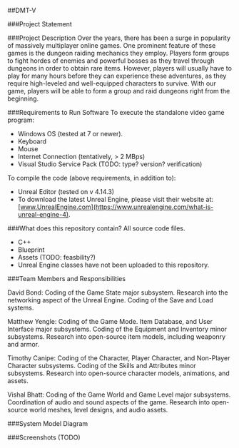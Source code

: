 ##DMT-V

###Project Statement


###Project Description
Over the years, there has been a surge in popularity of massively multiplayer online games. One prominent feature of these games is the dungeon raiding mechanics they employ. Players form groups to fight hordes of enemies and powerful bosses as they travel through dungeons in order to obtain rare items. However, players will usually have to play for many hours before they can experience these adventures, as they require high-leveled and well-equipped characters to survive. With our game, players will be able to form a group and raid dungeons right from the beginning.

###Requirements to Run Software
To execute the standalone video game program:
 * Windows OS (tested at 7 or newer).
 * Keyboard
 * Mouse
 * Internet Connection (tentatively, > 2 MBps)
 * Visual Studio Service Pack (TODO: type? version? verification)
  
To compile the code (above requirements, in addition to):  
  * Unreal Editor (tested on v 4.14.3)
  * To download the latest Unreal Engine, please visit their website at: [www.UnrealEngine.com](https://www.unrealengine.com/what-is-unreal-engine-4).

###What does this repository contain?
  All source code files.
   * C++
   * Blueprint
   * Assets (TODO: feasbility?)
   * Unreal Engine classes have not been uploaded to this repository. 

###Team Members and Responsibilities

  David Bond: 
  Coding of the Game State major subsystem. 
  Research into the networking aspect of the Unreal Engine. 
  Coding of the Save and Load systems.

  Matthew Yengle: 
  Coding of the Game Mode. Item Database, and User Interface major subsystems. 
  Coding of the Equipment and Inventory minor subsystems.
  Research into open-source item models, including weaponry and armor.

  Timothy Canipe: 
  Coding of the Character, Player Character, and Non-Player Character subsystems.
  Coding of the Skills and Attributes minor subsystems. 
  Research into open-source character models, animations, and assets.

  Vishal Bhatt:
  Coding of the Game World and Game Level major subsystems. 
  Coordination of audio and sound aspects of the game. 
  Research into open-source world meshes, level designs, and audio assets.

###System Model Diagram

###Screenshots (TODO)

